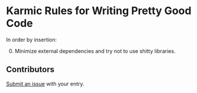 # Karmic Rules for Writing Pretty Good Code

In order by insertion:

0. Minimize external dependencies and try not to use shitty libraries.

## Contributors

[Submit an issue](https://github.com/karmaniverous/rules/issues) with your entry.

